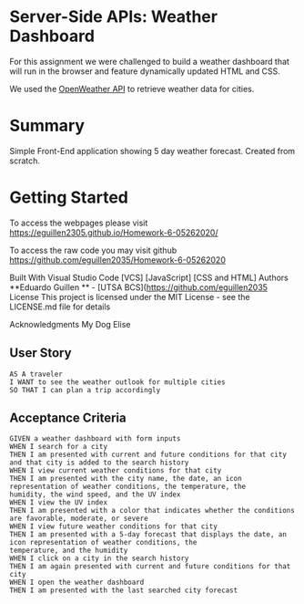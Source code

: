 # Server-Side APIs: Weather Dashboard

For this assignment we were challenged to build a weather dashboard that will run in the browser and feature dynamically
updated HTML and CSS.

We used the [OpenWeather API](https://openweathermap.org/api) to retrieve weather data for cities. 

# Summary
Simple Front-End application showing 5 day weather forecast. Created from scratch.  

# Getting Started
To access the webpages please visit https://eguillen2305.github.io/Homework-6-05262020/

To access the raw code you may visit github https://github.com/eguillen2035/Homework-6-05262020




Built With Visual Studio Code
[VCS]
[JavaScript]
[CSS and HTML]
Authors
**Eduardo Guillen ** - [UTSA BCS](https://github.com/eguillen2035
License
This project is licensed under the MIT License - see the LICENSE.md file for details

Acknowledgments
My Dog Elise

## User Story

```
AS A traveler
I WANT to see the weather outlook for multiple cities
SO THAT I can plan a trip accordingly
```

## Acceptance Criteria

```
GIVEN a weather dashboard with form inputs
WHEN I search for a city
THEN I am presented with current and future conditions for that city and that city is added to the search history
WHEN I view current weather conditions for that city
THEN I am presented with the city name, the date, an icon representation of weather conditions, the temperature, the
humidity, the wind speed, and the UV index
WHEN I view the UV index
THEN I am presented with a color that indicates whether the conditions are favorable, moderate, or severe
WHEN I view future weather conditions for that city
THEN I am presented with a 5-day forecast that displays the date, an icon representation of weather conditions, the
temperature, and the humidity
WHEN I click on a city in the search history
THEN I am again presented with current and future conditions for that city
WHEN I open the weather dashboard
THEN I am presented with the last searched city forecast
```

